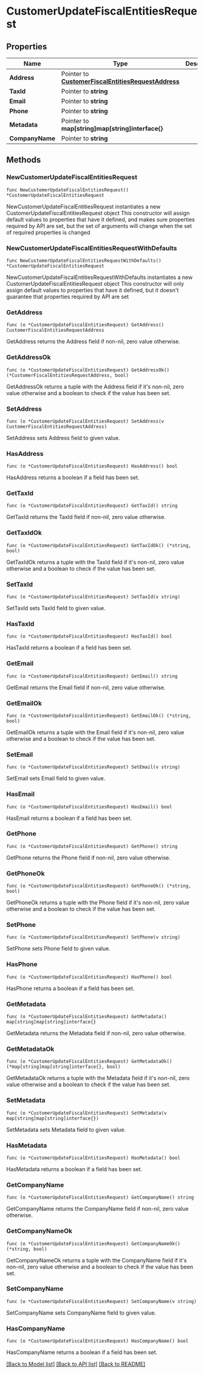 # CustomerUpdateFiscalEntitiesRequest

## Properties

Name | Type | Description | Notes
------------ | ------------- | ------------- | -------------
**Address** | Pointer to [**CustomerFiscalEntitiesRequestAddress**](CustomerFiscalEntitiesRequestAddress.md) |  | [optional] 
**TaxId** | Pointer to **string** |  | [optional] 
**Email** | Pointer to **string** |  | [optional] 
**Phone** | Pointer to **string** |  | [optional] 
**Metadata** | Pointer to **map[string]map[string]interface{}** |  | [optional] 
**CompanyName** | Pointer to **string** |  | [optional] 

## Methods

### NewCustomerUpdateFiscalEntitiesRequest

`func NewCustomerUpdateFiscalEntitiesRequest() *CustomerUpdateFiscalEntitiesRequest`

NewCustomerUpdateFiscalEntitiesRequest instantiates a new CustomerUpdateFiscalEntitiesRequest object
This constructor will assign default values to properties that have it defined,
and makes sure properties required by API are set, but the set of arguments
will change when the set of required properties is changed

### NewCustomerUpdateFiscalEntitiesRequestWithDefaults

`func NewCustomerUpdateFiscalEntitiesRequestWithDefaults() *CustomerUpdateFiscalEntitiesRequest`

NewCustomerUpdateFiscalEntitiesRequestWithDefaults instantiates a new CustomerUpdateFiscalEntitiesRequest object
This constructor will only assign default values to properties that have it defined,
but it doesn't guarantee that properties required by API are set

### GetAddress

`func (o *CustomerUpdateFiscalEntitiesRequest) GetAddress() CustomerFiscalEntitiesRequestAddress`

GetAddress returns the Address field if non-nil, zero value otherwise.

### GetAddressOk

`func (o *CustomerUpdateFiscalEntitiesRequest) GetAddressOk() (*CustomerFiscalEntitiesRequestAddress, bool)`

GetAddressOk returns a tuple with the Address field if it's non-nil, zero value otherwise
and a boolean to check if the value has been set.

### SetAddress

`func (o *CustomerUpdateFiscalEntitiesRequest) SetAddress(v CustomerFiscalEntitiesRequestAddress)`

SetAddress sets Address field to given value.

### HasAddress

`func (o *CustomerUpdateFiscalEntitiesRequest) HasAddress() bool`

HasAddress returns a boolean if a field has been set.

### GetTaxId

`func (o *CustomerUpdateFiscalEntitiesRequest) GetTaxId() string`

GetTaxId returns the TaxId field if non-nil, zero value otherwise.

### GetTaxIdOk

`func (o *CustomerUpdateFiscalEntitiesRequest) GetTaxIdOk() (*string, bool)`

GetTaxIdOk returns a tuple with the TaxId field if it's non-nil, zero value otherwise
and a boolean to check if the value has been set.

### SetTaxId

`func (o *CustomerUpdateFiscalEntitiesRequest) SetTaxId(v string)`

SetTaxId sets TaxId field to given value.

### HasTaxId

`func (o *CustomerUpdateFiscalEntitiesRequest) HasTaxId() bool`

HasTaxId returns a boolean if a field has been set.

### GetEmail

`func (o *CustomerUpdateFiscalEntitiesRequest) GetEmail() string`

GetEmail returns the Email field if non-nil, zero value otherwise.

### GetEmailOk

`func (o *CustomerUpdateFiscalEntitiesRequest) GetEmailOk() (*string, bool)`

GetEmailOk returns a tuple with the Email field if it's non-nil, zero value otherwise
and a boolean to check if the value has been set.

### SetEmail

`func (o *CustomerUpdateFiscalEntitiesRequest) SetEmail(v string)`

SetEmail sets Email field to given value.

### HasEmail

`func (o *CustomerUpdateFiscalEntitiesRequest) HasEmail() bool`

HasEmail returns a boolean if a field has been set.

### GetPhone

`func (o *CustomerUpdateFiscalEntitiesRequest) GetPhone() string`

GetPhone returns the Phone field if non-nil, zero value otherwise.

### GetPhoneOk

`func (o *CustomerUpdateFiscalEntitiesRequest) GetPhoneOk() (*string, bool)`

GetPhoneOk returns a tuple with the Phone field if it's non-nil, zero value otherwise
and a boolean to check if the value has been set.

### SetPhone

`func (o *CustomerUpdateFiscalEntitiesRequest) SetPhone(v string)`

SetPhone sets Phone field to given value.

### HasPhone

`func (o *CustomerUpdateFiscalEntitiesRequest) HasPhone() bool`

HasPhone returns a boolean if a field has been set.

### GetMetadata

`func (o *CustomerUpdateFiscalEntitiesRequest) GetMetadata() map[string]map[string]interface{}`

GetMetadata returns the Metadata field if non-nil, zero value otherwise.

### GetMetadataOk

`func (o *CustomerUpdateFiscalEntitiesRequest) GetMetadataOk() (*map[string]map[string]interface{}, bool)`

GetMetadataOk returns a tuple with the Metadata field if it's non-nil, zero value otherwise
and a boolean to check if the value has been set.

### SetMetadata

`func (o *CustomerUpdateFiscalEntitiesRequest) SetMetadata(v map[string]map[string]interface{})`

SetMetadata sets Metadata field to given value.

### HasMetadata

`func (o *CustomerUpdateFiscalEntitiesRequest) HasMetadata() bool`

HasMetadata returns a boolean if a field has been set.

### GetCompanyName

`func (o *CustomerUpdateFiscalEntitiesRequest) GetCompanyName() string`

GetCompanyName returns the CompanyName field if non-nil, zero value otherwise.

### GetCompanyNameOk

`func (o *CustomerUpdateFiscalEntitiesRequest) GetCompanyNameOk() (*string, bool)`

GetCompanyNameOk returns a tuple with the CompanyName field if it's non-nil, zero value otherwise
and a boolean to check if the value has been set.

### SetCompanyName

`func (o *CustomerUpdateFiscalEntitiesRequest) SetCompanyName(v string)`

SetCompanyName sets CompanyName field to given value.

### HasCompanyName

`func (o *CustomerUpdateFiscalEntitiesRequest) HasCompanyName() bool`

HasCompanyName returns a boolean if a field has been set.


[[Back to Model list]](../README.md#documentation-for-models) [[Back to API list]](../README.md#documentation-for-api-endpoints) [[Back to README]](../README.md)


